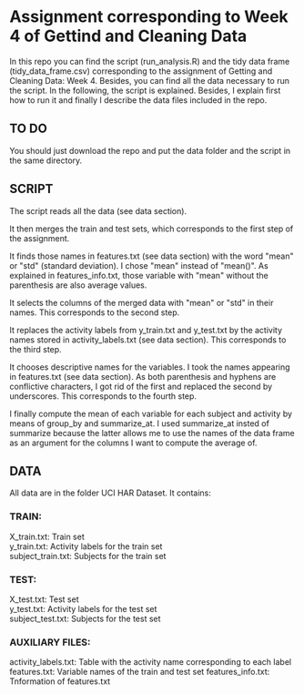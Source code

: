 # Assignment corresponding to Week 4 of Gettind and Cleaning Data

In this repo you can find the script (run_analysis.R) and the tidy data frame (tidy_data_frame.csv) corresponding to the assignment of Getting and Cleaning Data: Week 4. Besides, you can find all the data necessary to run the script. In the following, the script is explained. Besides, I explain first how to run it and finally I describe the data files included in the repo.

## TO DO

You should just download the repo and put the data folder and the script in the same directory.

## SCRIPT

The script reads all the data (see data section).

It then merges the train and test sets, which corresponds to the first step of the assignment.

It finds those names in features.txt (see data section) with the word "mean" or "std" (standard deviation). I chose "mean" instead of "mean()". As explained in features_info.txt, those variable with "mean" without the parenthesis are also average values.

It selects the columns of the merged data with "mean" or "std" in their names. This corresponds to the second step.

It replaces the activity labels from y_train.txt and y_test.txt by the activity names stored in activity_labels.txt (see data section). This corresponds to the third step.

It chooses descriptive names for the variables. I took the names appearing in features.txt (see data section). As both parenthesis and hyphens are conflictive characters, I got rid of the first and replaced the second by underscores. This corresponds to the fourth step.

I finally compute the mean of each variable for each subject and activity by means of group_by and summarize_at. I used summarize_at insted of summarize because the latter allows me to use the names of the data frame as an argument for the columns I want to compute the average of.

## DATA

All data are in the folder UCI HAR Dataset. It contains:

### TRAIN:
X_train.txt: Train set <br/>
y_train.txt: Activity labels for the train set <br/>
subject_train.txt: Subjects for the train set

### TEST:
X_test.txt: Test set <br/>
y_test.txt: Activity labels for the test set <br/>
subject_test.txt: Subjects for the test set

### AUXILIARY FILES:
activity_labels.txt: Table with the activity name corresponding to each label <br/>
features.txt: Variable names of the train and test set
features_info.txt: Tnformation of features.txt
